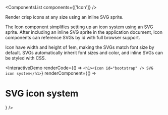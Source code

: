 <ComponentsList components={['Icon']} />

Render crisp icons at any size using an inline SVG sprite.

The Icon component simplifies setting up an icon system using an SVG sprite.
After including an inline SVG sprite in the application document, Icon
components can reference SVGs by id with full browser support.

Icon have width and height of 1em, making the SVGs match font size by
default. SVGs automatically inherit font sizes and color, and inline SVGs can
be styled with CSS.

<InteractiveDemo
  renderCode={() => `<h1><Icon id="bootstrap" /> SVG icon system</h1>`}
  renderComponent={() => <h1><Icon id="check-box" /> SVG icon system</h1>}
/>
